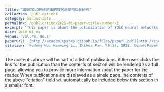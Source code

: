 ```yaml
---
title: "面向YOLO神经网络的数据流架构优化研究"
collection: publications
category: manuscripts
permalink: /publication/2025-01-paper-title-number-1
excerpt: 'This paper is about the optimization of YOLO neural networks on dataflow architectures, especially about the convolution operations with little kernels.'
date: 2025-01-01
venue: 'Vol.48, No.1'
paperurl: '[http://academicpages.github.io/files/paper1.pdf](http://cjc.ict.ac.cn/online/onlinepaper/myd-202518122910.pdf)'
citation: 'Yudong Mu, Wenming Li, Zhihua Fan, 48(1), 2025. &quot;Paper Title Number 1.&quot; <i>Journal 1</i>. 1(1).'
---
```

The contents above will be part of a list of publications, if the user clicks the link for the publication than the contents of section will be rendered as a full page, allowing you to provide more information about the paper for the reader. When publications are displayed as a single page, the contents of the above "citation" field will automatically be included below this section in a smaller font.
